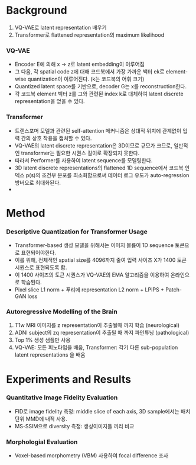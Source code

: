 # Background
1. VQ-VAE로 latent representation 배우기
2. Transformer로 flattened representation의 maximum likelihood 

### VQ-VAE
- Encoder E에 의해 x -> z로 latent embedding이 이루어짐
- 그 다음, 각 spatial code z에 대해 코드북에서 가장 가까운 백터 ek로 element-wise quantization이 이루어진다. (k는 코드북의 어휘 크기)
- Quantized latent space를 기반으로, decoder G는 x를 reconstruction한다.
- 각 코드북 element 벡터 z를 그와 관련된 index k로 대체하여 latent discrete representation을 얻을 수 있다.

### Transformer
- 트랜스포머 모델과 관련된 self-attention 메커니즘은 상대적 위치에 관계없이 입력 간의 상호 작용을 캡처할 수 있다.
- VQ-VAE의 latent discrete representation은 3D이므로 규모가 크므로, 일반적인 transformer는 필요한 시퀀스 길이로 확장되지 못한다.
- 따라서 Performer를 사용하여 latent sequence를 모델링한다. 
- 3D latent discrete representations의 flattened 1D sequence에서 코드북 인덱스 p(s)의 조건부 분포를 최소화함으로써 데이터 로그 우도가 auto-regression 방버으로 최대화된다.
-
# Method
### Descriptive Quantization for Transformer Usage
- Transformer-based 생성 모델을 위해서는 이미지 볼륨이 1D sequence 토큰으로 표현되어야한다.
- 이를 위해, 전체적인 spatial size를 4096까지 줄여 입력 사이즈 X가 1400 토큰 시퀀스로 표현되도록 함.
- 이 1400 사이즈의 토큰 시퀀스가 VQ-VAE의 EMA 알고리즘을 이용하여 온라인으로 학습된다.
- Pixel slice L1 norm + 푸리에 representation L2 norm + LPIPS + Patch-GAN loss 

### Autoregressive Modelling of the Brain
1. T1w MRI 이미지를 z representation이 추출될때 까지 학습 (neurological)
2. ADNI subject의 zq representation이 추출될 때 까지 파인튜닝 (pathological)
3. Top 1% 생성 샘플만 사용
4. VQ-VAE: 모든 피노타입을 배움, Transformer: 각기 다른 sub-population latent representations 을 배움

# Experiments and Results
### Quantitative Image Fidelity Evaluation
- FID로 image fidelity 측정: middle slice of each axis, 3D sample에서는 배치단위 MMD에 내적 사용.
- MS-SSIM으로 diversity 측정: 생성이미지들 끼리 비교 

### Morphologial Evaluation
- Voxel-based morphometry (VBM) 사용하여 focal difference 조사
